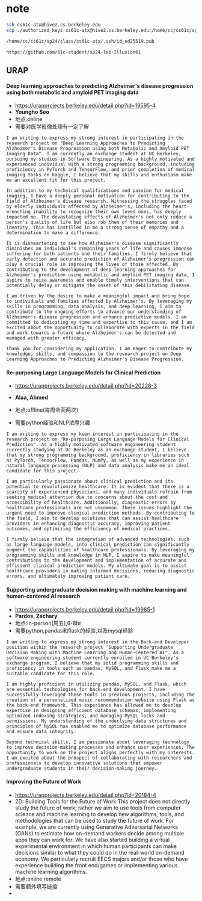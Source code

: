 # note

```bash
ssh cs61c-atx@hive2.cs.berkeley.edu
scp ./authorized_keys cs61c-atx@hive2.cs.berkeley.edu:/home/cc/cs61c/sp24/class/cs61c-atx/.ssh/authorized_keys
```

```bash
/home/cc/cs61c/sp24/class/cs61c-atx/.ssh/id_ed25519.pub
```

```
https://github.com/61c-student/sp24-lab-Illusion61
```



## URAP

#### Deep learning approaches to predicting Alzheimer's disease progression using both metabolic and amyloid PET imaging data 

- https://urapprojects.berkeley.edu/detail.php?id=19595-4
- **Youngho Seo**
- 地点:online
- 需要对医学影像处理有一定了解

```
I am writing to express my strong interest in participating in the research project on "Deep Learning Approaches to Predicting Alzheimer's Disease Progression using both Metabolic and Amyloid PET Imaging Data". I am currently an exchange student at UC Berkeley, pursuing my studies in Software Engineering. As a highly motivated and experienced individual with a strong programming background, including proficiency in PyTorch and TensorFlow, and prior completion of medical imaging tasks on Kaggle, I believe that my skills and enthusiasm make me an excellent fit for this project.

In addition to my technical qualifications and passion for medical imaging, I have a deeply personal motivation for contributing to the field of Alzheimer's disease research. Witnessing the struggles faced by elderly individuals affected by Alzheimer's, including the heart-wrenching inability to recognize their own loved ones, has deeply impacted me. The devastating effects of Alzheimer's not only reduce a person's quality of life but also rob them of their memories and identity. This has instilled in me a strong sense of empathy and a determination to make a difference.

It is disheartening to see how Alzheimer's disease significantly diminishes an individual's remaining years of life and causes immense suffering for both patients and their families. I firmly believe that early detection and accurate prediction of Alzheimer's progression can play a crucial role in improving the lives of those affected. By contributing to the development of deep learning approaches for Alzheimer's prediction using metabolic and amyloid PET imaging data, I aspire to raise awareness and enable timely interventions that can potentially delay or mitigate the onset of this debilitating disease.

I am driven by the desire to make a meaningful impact and bring hope to individuals and families affected by Alzheimer's. By leveraging my skills in programming, data analysis, and deep learning, I aim to contribute to the ongoing efforts to advance our understanding of Alzheimer's disease progression and enhance predictive models. I am committed to dedicating my time and expertise to this cause, and I am excited about the opportunity to collaborate with experts in the field and work towards a future where Alzheimer's can be detected and managed with greater efficacy.

Thank you for considering my application. I am eager to contribute my knowledge, skills, and compassion to the research project on Deep Learning Approaches to Predicting Alzheimer's Disease Progression.
```

#### Re-purposing Large Language Models for Clinical Prediction

- https://urapprojects.berkeley.edu/detail.php?id=20228-3
- **Alaa, Ahmed**

- 地点:offline(每周会面两次)
- 需要python经验和NLP浓厚兴趣

```
I am writing to express my keen interest in participating in the research project on "Re-purposing Large Language Models for Clinical Prediction". As a highly motivated software engineering student currently studying at UC Berkeley as an exchange student, I believe that my strong programming background, proficiency in libraries such as PyTorch, TensorFlow, Pandas, NumPy, as well as my experience in natural language processing (NLP) and data analysis make me an ideal candidate for this project.

I am particularly passionate about clinical prediction and its potential to revolutionize healthcare. It is evident that there is a scarcity of experienced physicians, and many individuals refrain from seeking medical attention due to concerns about the cost and accessibility of healthcare. Additionally, diagnostic errors by healthcare professionals are not uncommon. These issues highlight the urgent need to improve clinical prediction methods. By contributing to the field, I aim to develop solutions that can assist healthcare providers in enhancing diagnostic accuracy, improving patient outcomes, and optimizing the efficiency of medical practices.

I firmly believe that the integration of advanced technologies, such as large language models, into clinical prediction can significantly augment the capabilities of healthcare professionals. By leveraging my programming skills and knowledge in NLP, I aspire to make meaningful contributions to the development and implementation of accurate and efficient clinical prediction models. My ultimate goal is to assist healthcare providers in making informed decisions, reducing diagnostic errors, and ultimately improving patient care.
```



#### Supporting undergraduate decision making with machine learning and human-centered AI research

- https://urapprojects.berkeley.edu/detail.php?id=19985-1
- **Pardos, Zachary**
- 地点:in-person(周五),6-8hr
- 需要python,pandas和flask的经验,以及mysql经验

```
I am writing to express my strong interest in the Back-end Developer position within the research project "Supporting Undergraduate Decision Making with Machine Learning and Human-Centered AI". As a software engineering student currently enrolled in UC Berkeley's exchange program, I believe that my solid programming skills and proficiency in tools such as pandas, MySQL, and Flask make me a suitable candidate for this role.

I am highly proficient in utilizing pandas, MySQL, and Flask, which are essential technologies for back-end development. I have successfully leveraged these tools in previous projects, including the creation of a personalized music recommendation website using Flask as the back-end framework. This experience has allowed me to develop expertise in designing efficient database schemas, implementing optimized indexing strategies, and managing MySQL locks and permissions. My understanding of the underlying data structures and principles of MySQL has enabled me to optimize database performance and ensure data integrity.

Beyond technical skills, I am passionate about leveraging technology to improve decision-making processes and enhance user experiences. The opportunity to work on the project aligns perfectly with my interests. I am excited about the prospect of collaborating with researchers and professionals to develop innovative solutions that empower undergraduate students in their decision-making journey.
```



#### Improving the Future of Work

- https://urapprojects.berkeley.edu/detail.php?id=20184-4
- 2D: Building Tools for the Future of Work
  This project does not directly study the future of work; rather we aim to use tools from computer science and machine learning to develop new algorithms, tools, and methodologies that can be used to study the future of work. For example, we are currently using Generative Adversarial Networks (GANs) to estimate how on-demand workers decide among multiple apps they can work for. We have also started building a virtual experimental environment in which human participants can make decisions similar to what they could do in the real-world on-demand economy. We particularly recruit EECS majors and/or those who have experience building the front end/games or implementing various machine learning algorithms.
- 地点:online,remote
- 需要额外填写链接
- 